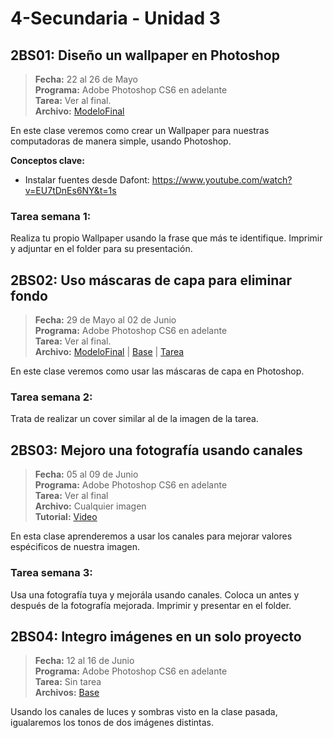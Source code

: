 # 4-Secundaria - Unidad 3


## 2BS01: Diseño un wallpaper en Photoshop

> **Fecha:** 22 al 26 de Mayo<br> **Programa:** Adobe Photoshop CS6 en adelante<br> **Tarea:** Ver al final.<br> **Archivo:** [ModeloFinal](https://github.com/israelcueva/colegio-docs/blob/a19ccbad37cba7b451be27cc8e5523964f9c076c/docs/4-secundaria/archivos/Unidad3/4SEC-2BS01.jpg ':include :type=code')

En este clase veremos como crear un Wallpaper para nuestras computadoras de manera simple, usando Photoshop.

**Conceptos clave:**

- Instalar fuentes desde Dafont: https://www.youtube.com/watch?v=EU7tDnEs6NY&t=1s


### Tarea semana 1:

Realiza tu propio Wallpaper usando la frase que más te identifique. Imprimir y adjuntar en el folder para su presentación.

## 2BS02: Uso máscaras de capa para eliminar fondo

> **Fecha:** 29 de Mayo al 02 de Junio<br> **Programa:** Adobe Photoshop CS6 en adelante<br> **Tarea:** Ver al final.<br> **Archivo:** [ModeloFinal](https://github.com/israelcueva/colegio-docs/blob/4fa66ef0abf29b3c9cf58c0f9cbe0a844ed43a0c/docs/4-secundaria/archivos/Unidad3/4SEC-2BS02-FINAL.png ':include :type=code') | [Base](https://github.com/israelcueva/colegio-docs/blob/4fa66ef0abf29b3c9cf58c0f9cbe0a844ed43a0c/docs/4-secundaria/archivos/Unidad3/4SEC-2BS02.jpg ':include :type=code')  | [Tarea](https://github.com/israelcueva/colegio-docs/blob/93fac6d65ad9b07e8061eb1e433e9cd5d6d09414/docs/4-secundaria/archivos/Unidad3/4SEC-2BS02-TAREA.jpg ':include :type=code') 

En este clase veremos como usar las máscaras de capa en Photoshop.

### Tarea semana 2:

Trata de realizar un cover similar al de la imagen de la tarea.



## 2BS03: Mejoro una fotografía usando canales

> **Fecha:** 05 al 09 de Junio<br> **Programa:** Adobe Photoshop CS6 en adelante<br> **Tarea:** Ver al final<br> **Archivo:** Cualquier imagen<br> **Tutorial:** [Video](https://www.youtube.com/watch?v=CEOqsf5zS_o)

En esta clase aprenderemos a usar los canales para mejorar valores espécificos de nuestra imagen.

### Tarea semana 3:

Usa una fotografía tuya y mejorála usando canales. Coloca un antes y después de la fotografía mejorada. Imprimir y presentar en el folder.

<div class="currentTheme">

## 2BS04: Integro imágenes en un solo proyecto

> **Fecha:** 12 al 16 de Junio<br> **Programa:** Adobe Photoshop CS6 en adelante<br> **Tarea:** Sin tarea<br> **Archivos:** [Base](https://github.com/israelcueva/colegio-docs/blob/4fa66ef0abf29b3c9cf58c0f9cbe0a844ed43a0c/docs/4-secundaria/archivos/Unidad3/4SEC-2BS02.jpg ':include :type=code')

Usando los canales de luces y sombras visto en la clase pasada, igualaremos los tonos de dos imágenes distintas.

</div>
